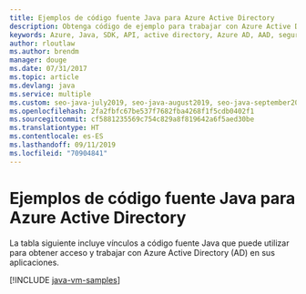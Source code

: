 ```yaml
---
title: Ejemplos de código fuente Java para Azure Active Directory
description: Obtenga código de ejemplo para trabajar con Azure Active Directory desde aplicaciones Java.
keywords: Azure, Java, SDK, API, active directory, Azure AD, AAD, seguridad, inicio de sesión, autenticación, SSO, SAML
author: rloutlaw
ms.author: brendm
manager: douge
ms.date: 07/31/2017
ms.topic: article
ms.devlang: java
ms.service: multiple
ms.custom: seo-java-july2019, seo-java-august2019, seo-java-september2019
ms.openlocfilehash: 2fa2fbfc67be537f7682fba4268f1f5cdb0402f1
ms.sourcegitcommit: cf5881235569c754c829a8f819642a6f5aed30be
ms.translationtype: HT
ms.contentlocale: es-ES
ms.lasthandoff: 09/11/2019
ms.locfileid: "70904841"
---
```

# <a name="java-source-samples-for-azure-active-directory"></a>Ejemplos de código fuente Java para Azure Active Directory

La tabla siguiente incluye vínculos a código fuente Java que puede utilizar para obtener acceso y trabajar con Azure Active Directory (AD) en sus aplicaciones.

[!INCLUDE [java-vm-samples](includes/java-aad-samples.md)]
